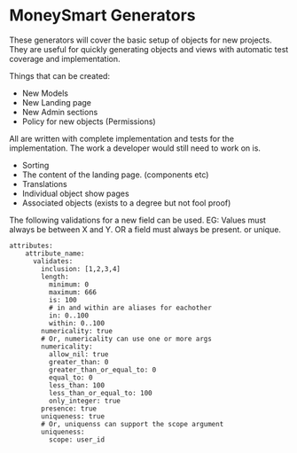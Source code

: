 # MoneySmart Generators

These generators will cover the basic setup of objects for new projects.
They are useful for quickly generating objects and views with automatic
test coverage and implementation.

Things that can be created:

- New Models
- New Landing page
- New Admin sections
- Policy for new objects (Permissions)

All are written with complete implementation and tests for the implementation.
The work a developer would still need to work on is.

- Sorting
- The content of the landing page. (components etc)
- Translations
- Individual object show pages
- Associated objects (exists to a degree but not fool proof)

The following validations for a new field can be used.
EG: Values must always be between X and Y.
OR a field must always be present. or unique.
```
attributes:
    attribute_name:
      validates:
        inclusion: [1,2,3,4]
        length:
          minimum: 0
          maximum: 666
          is: 100
          # in and within are aliases for eachother
          in: 0..100
          within: 0..100
        numericality: true
        # Or, numericality can use one or more args
        numericality:
          allow_nil: true
          greater_than: 0
          greater_than_or_equal_to: 0
          equal_to: 0
          less_than: 100
          less_than_or_equal_to: 100
          only_integer: true
        presence: true
        uniqueness: true
        # Or, uniquenss can support the scope argument
        uniqueness:
          scope: user_id
```

